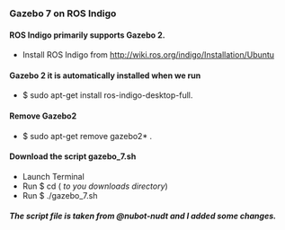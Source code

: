  ### Gazebo 7 on ROS Indigo
 #### ROS Indigo primarily supports Gazebo 2. 
 * Install ROS Indigo from http://wiki.ros.org/indigo/Installation/Ubuntu 
 #### Gazebo 2 it is automatically installed when we run 
 * <addr> $ sudo apt-get install ros-indigo-desktop-full.
 #### Remove Gazebo2
 * <addr> $ sudo apt-get remove gazebo2* .
 #### Download the script gazebo_7.sh 
 * Launch Terminal
 * <addr> Run $ cd ( *to you downloads directory*)
 * Run <addr> $ ./gazebo_7.sh
 ##### The script file is taken from @nubot-nudt and I added some changes. 
